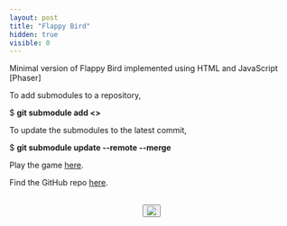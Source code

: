 ```yaml
---
layout: post
title: "Flappy Bird"
hidden: true
visible: 0
---
```

Minimal version of Flappy Bird implemented using HTML and JavaScript [Phaser]

To add submodules to a repository,

$ **git submodule add <>**

To update the submodules to the latest commit,

$ **git submodule update --remote --merge**

Play the game <a href="https://rounakdatta.github.io/flappy/index.html">here</a>.

Find the GitHub repo <a href="https://github.com/rounakdatta/flappy">here</a>.

<br>
<center>
<button id="likeButton" onclick="likeItem()"><img src="https://cdn3.iconfinder.com/data/icons/jolly-icons-free/64/thumb-up_64.png"></button>
<div id="likeCount"></div>
</center>

<script type="text/javascript">

let postTitle = "flappy"

let myLocation = "";

function getLocationDetails() {
	var data = null;
	
	var xhr = new XMLHttpRequest();
	xhr.withCredentials = true;
	
	xhr.addEventListener("readystatechange", function () {
	  if (this.readyState === 4) {
	    console.log(this.responseText);
	    myLocation = this.responseText;
	    console.log('--')
	  }
	});
	
	xhr.open("GET", "https://json.geoiplookup.io/");
	xhr.setRequestHeader('Access-Control-Allow-Origin', '*')
	xhr.setRequestHeader("Access-Control-Allow-Credentials", true);
	xhr.setRequestHeader("cache-control", "no-cache");
	xhr.setRequestHeader("postman-token", "e18cbd49-69f0-f0cb-297d-721bf3b97d78");
	
	xhr.send(data);
}

function likeItem() {
	getLocationDetails();
	var data = myLocation;
	
	var xhr = new XMLHttpRequest();
	xhr.withCredentials = false;
	
	xhr.addEventListener("readystatechange", function () {
	  if (this.readyState === 4) {
	    console.log(this.responseText);
	    showLikes();
	  }
	});
	
	xhr.open("POST", "https://rounakdatta.pythonanywhere.com/like/post/" + postTitle);
	xhr.setRequestHeader('Access-Control-Allow-Origin', '*')
	xhr.setRequestHeader("Access-Control-Allow-Credentials", true);
	xhr.setRequestHeader("cache-control", "no-cache");
	xhr.setRequestHeader("postman-token", "6b90fa48-bca5-8464-df36-a229e6b15f2a");
	
	xhr.send(data);
}

function showLikes() {

	var data = null;
	
	var xhr = new XMLHttpRequest();
	xhr.withCredentials = false;
	
	xhr.addEventListener("readystatechange", function () {
	  if (this.readyState === 4) {
	    console.log(this.responseText);
	    //alert(this.responseText);
	    document.getElementById('likeCount').innerHTML = "<h4>" + String(this.responseText) + "</h4>";
	  }
	});
	
	xhr.open("GET", "https://rounakdatta.pythonanywhere.com/like/post/" + postTitle);
	xhr.setRequestHeader("cache-control", "no-cache");
	xhr.setRequestHeader('Access-Control-Allow-Origin', '*')
	xhr.setRequestHeader("Access-Control-Allow-Credentials", true);
	xhr.setRequestHeader("postman-token", "5e82f0d5-65e0-a89a-729b-10c6f90fffb9");
	
	xhr.send(data);

}

</script>

<script>
$( document ).ready(function() {
    showLikes();
});
</script>